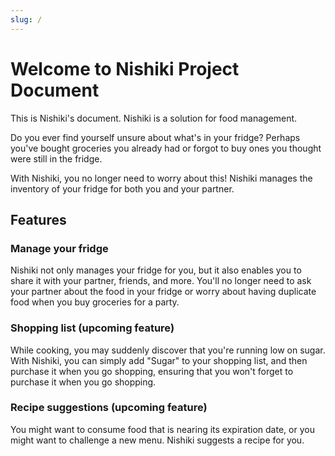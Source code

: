 ```yaml
---
slug: /
---
```


# Welcome to Nishiki Project Document

This is Nishiki's document.
Nishiki is a solution for food management.

Do you ever find yourself unsure about what's in your fridge?
Perhaps you've bought groceries you already had or forgot to buy ones you thought were still in the fridge.

With Nishiki, you no longer need to worry about this!
Nishiki manages the inventory of your fridge for both you and your partner.

## Features

### Manage your fridge

Nishiki not only manages your fridge for you, but it also enables you to share it with your partner, friends, and more.
You'll no longer need to ask your partner about the food in your fridge or worry about having duplicate food when you buy groceries for a party.

### Shopping list (upcoming feature)

While cooking, you may suddenly discover that you're running low on sugar. 
With Nishiki, you can simply add "Sugar" to your shopping list, and then purchase it when you go shopping, ensuring that you won't forget to purchase it when you go shopping.

### Recipe suggestions (upcoming feature)

You might want to consume food that is nearing its expiration date, or you might want to challenge a new menu.
Nishiki suggests a recipe for you.